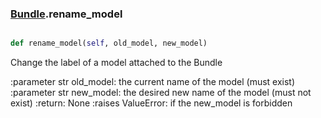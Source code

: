 ### [Bundle](Bundle.md).rename_model

```py

def rename_model(self, old_model, new_model)

```



Change the label of a model attached to the Bundle

:parameter str old_model: the current name of the model
    (must exist)
:parameter str new_model: the desired new name of the model
    (must not exist)
:return: None
:raises ValueError: if the new_model is forbidden

